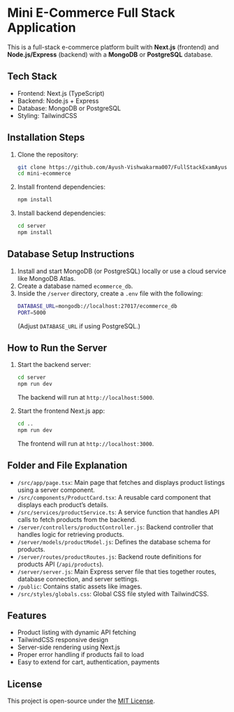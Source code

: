 # Mini E-Commerce Full Stack Application

This is a full-stack e-commerce platform built with **Next.js** (frontend) and **Node.js/Express** (backend) with a **MongoDB** or **PostgreSQL** database.

## Tech Stack
- Frontend: Next.js (TypeScript)
- Backend: Node.js + Express
- Database: MongoDB or PostgreSQL
- Styling: TailwindCSS

## Installation Steps
1. Clone the repository:    
   ```bash
   git clone https://github.com/Ayush-Vishwakarma007/FullStackExamAyush27_4_2025.git
   cd mini-ecommerce
   ```

2. Install frontend dependencies:
   ```bash
   npm install
   ```

3. Install backend dependencies:
   ```bash
   cd server
   npm install
   ```

## Database Setup Instructions
1. Install and start MongoDB (or PostgreSQL) locally or use a cloud service like MongoDB Atlas.
2. Create a database named `ecommerce_db`.
3. Inside the `/server` directory, create a `.env` file with the following:
   ```bash
   DATABASE_URL=mongodb://localhost:27017/ecommerce_db
   PORT=5000
   ```
   (Adjust `DATABASE_URL` if using PostgreSQL.)

## How to Run the Server
1. Start the backend server:
   ```bash
   cd server
   npm run dev
   ```
   The backend will run at `http://localhost:5000`.

2. Start the frontend Next.js app:
   ```bash
   cd ..
   npm run dev
   ```
   The frontend will run at `http://localhost:3000`.

## Folder and File Explanation
- `/src/app/page.tsx`: Main page that fetches and displays product listings using a server component.
- `/src/components/ProductCard.tsx`: A reusable card component that displays each product’s details.
- `/src/services/productService.ts`: A service function that handles API calls to fetch products from the backend.
- `/server/controllers/productController.js`: Backend controller that handles logic for retrieving products.
- `/server/models/productModel.js`: Defines the database schema for products.
- `/server/routes/productRoutes.js`: Backend route definitions for products API (`/api/products`).
- `/server/server.js`: Main Express server file that ties together routes, database connection, and server settings.
- `/public`: Contains static assets like images.
- `/src/styles/globals.css`: Global CSS file styled with TailwindCSS.

## Features
- Product listing with dynamic API fetching
- TailwindCSS responsive design
- Server-side rendering using Next.js
- Proper error handling if products fail to load
- Easy to extend for cart, authentication, payments

## License
This project is open-source under the [MIT License](LICENSE).

    

